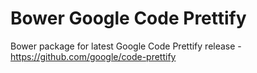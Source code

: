 # Bower Google Code Prettify

Bower package for latest Google Code Prettify release - https://github.com/google/code-prettify
